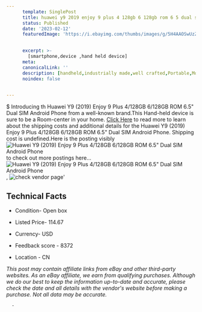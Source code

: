 ```yaml
---
      template: SinglePost
      title: huawei y9 2019 enjoy 9 plus 4 128gb 6 128gb rom 6 5 dual sim android phone
      status: Published
      date: '2023-02-12'
      featuredImage: 'https://i.ebayimg.com/thumbs/images/g/5H4AAOSwUzZjtZBA/s-l225.jpg'
       

      excerpt: >-
        [smartphone,device ,hand held device]
      meta:
      canonicalLink: ''
      description: [handheld,industrially made,well crafted,Portable,Mobile,Compact,Convenient,Lightweight,Maneuverable,Man-portable,Miniature,Carriable,Hand-held,Light,Holdable,Transportable,Mobile device,Pocket-sized,On-the-go,Wireless,Cordless,Compact size,Convenient size, smartphone,device ,hand held device]
      noindex: false
      

---
```

$
      Introducing th Huawei Y9 (2019) Enjoy 9 Plus 4/128GB 6/128GB ROM 6.5" Dual SIM Android Phone from a well-known brand.This Hand-held device  is sure to be a Room-center in your home. [Click Here](https://www.ebay.com/itm/175560839598?hash=item28e03dd1ae%3Ag%3A5H4AAOSwUzZjtZBA&mkevt=1&mkcid=1&mkrid=711-53200-19255-0&campid=%253CePNCampaignId%253E&customid=%253CreferenceId%253E&toolid=10049) to read more to learn about the shipping costs and additional details for the Huawei Y9 (2019) Enjoy 9 Plus 4/128GB 6/128GB ROM 6.5" Dual SIM Android Phone. Shipping cost is undefined.Here is the posting visibly ![Huawei Y9 (2019) Enjoy 9 Plus 4/128GB 6/128GB ROM 6.5" Dual SIM Android Phone](https://i.ebayimg.com/thumbs/images/g/5H4AAOSwUzZjtZBA/s-l225.jpg) to check out more postings here... ![Huawei Y9 (2019) Enjoy 9 Plus 4/128GB 6/128GB ROM 6.5" Dual SIM Android Phone](https://i.ebayimg.com/images/g/5H4AAOSwUzZjtZBA/s-l1600.jpg), ![check vendor page]()'

      

 ## Technical Facts 



     
      

 - Condition- Open box 


      

 - Listed Price- 114.67 


      

 - Currency- USD 


      

 - Feedback score - 8372 


      

 - Location - CN 


      
      

 *_This post may contain affiliate links from eBay and other third-party websites. As an eBay affiliate, we earn from qualifying purchases. Although we do our best to keep the information up-to-date and accurate, please check the date and all details with the vendor's website before making a purchase. Not all data may be accurate._*




      -
